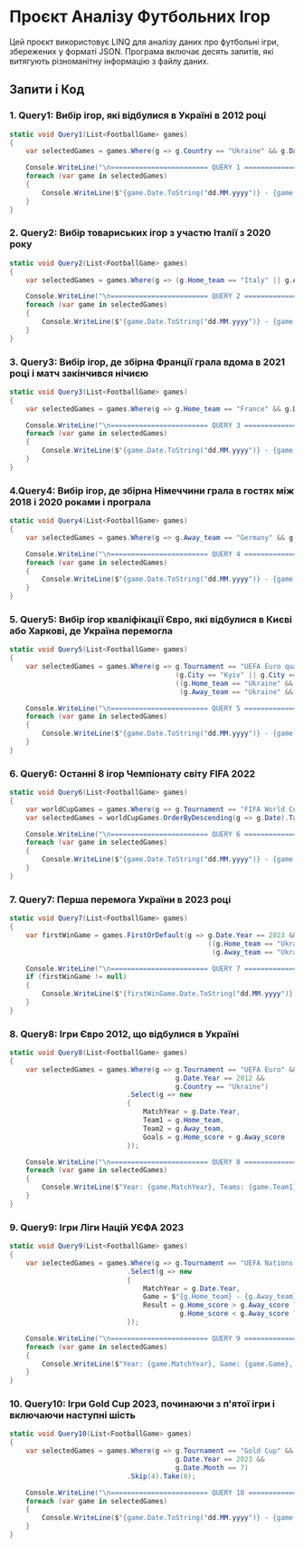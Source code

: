 # Проєкт Аналізу Футбольних Ігор

Цей проєкт використовує LINQ для аналізу даних про футбольні ігри, збережених у форматі JSON. Програма включає десять запитів, які витягують різноманітну інформацію з файлу даних.

## Запити і Код

### 1. Query1: Вибір ігор, які відбулися в Україні в 2012 році
```csharp
static void Query1(List<FootballGame> games)
{
    var selectedGames = games.Where(g => g.Country == "Ukraine" && g.Date.Year == 2012);

    Console.WriteLine("\n======================== QUERY 1 ========================");
    foreach (var game in selectedGames)
    {
        Console.WriteLine($"{game.Date.ToString("dd.MM.yyyy")} - {game.Home_team} vs {game.Away_team} ({game.Home_score}:{game.Away_score})");
    }
}
```

### 2. Query2: Вибір товариських ігор з участю Італії з 2020 року
```csharp
static void Query2(List<FootballGame> games)
{
    var selectedGames = games.Where(g => (g.Home_team == "Italy" || g.Away_team == "Italy") && g.Tournament == "Friendly" && g.Date.Year >= 2020);

    Console.WriteLine("\n======================== QUERY 2 ========================");
    foreach (var game in selectedGames)
    {
        Console.WriteLine($"{game.Date.ToString("dd.MM.yyyy")} - {game.Home_team} vs {game.Away_team} ({game.Home_score}:{game.Away_score})");
    }
}
```

### 3. Query3: Вибір ігор, де збірна Франції грала вдома в 2021 році і матч закінчився нічиєю
```csharp
static void Query3(List<FootballGame> games)
{
    var selectedGames = games.Where(g => g.Home_team == "France" && g.Date.Year == 2021 && g.Home_score == g.Away_score);

    Console.WriteLine("\n======================== QUERY 3 ========================");
    foreach (var game in selectedGames)
    {
        Console.WriteLine($"{game.Date.ToString("dd.MM.yyyy")} - {game.Home_team} vs {game.Away_team} ({game.Home_score}:{game.Away_score})");
    }
}
```

### 4.Query4: Вибір ігор, де збірна Німеччини грала в гостях між 2018 і 2020 роками і програла
```csharp
static void Query4(List<FootballGame> games)
{
    var selectedGames = games.Where(g => g.Away_team == "Germany" && g.Date.Year >= 2018 && g.Date.Year <= 2020 && g.Home_score > g.Away_score);

    Console.WriteLine("\n======================== QUERY 4 ========================");
    foreach (var game in selectedGames)
    {
        Console.WriteLine($"{game.Date.ToString("dd.MM.yyyy")} - {game.Home_team} vs {game.Away_team} ({game.Home_score}:{game.Away_score})");
    }
}
```

### 5. Query5: Вибір ігор кваліфікації Євро, які відбулися в Києві або Харкові, де Україна перемогла
```csharp
static void Query5(List<FootballGame> games)
{
    var selectedGames = games.Where(g => g.Tournament == "UEFA Euro qualification" &&
                                         (g.City == "Kyiv" || g.City == "Kharkiv") &&
                                         ((g.Home_team == "Ukraine" && g.Home_score > g.Away_score) ||
                                          (g.Away_team == "Ukraine" && g.Away_score > g.Home_score)));

    Console.WriteLine("\n======================== QUERY 5 ========================");
    foreach (var game in selectedGames)
    {
        Console.WriteLine($"{game.Date.ToString("dd.MM.yyyy")} - {game.Home_team} vs {game.Away_team} ({game.Home_score}:{game.Away_score})");
    }
}
```

### 6. Query6: Останні 8 ігор Чемпіонату світу FIFA 2022
```csharp
static void Query6(List<FootballGame> games)
{
    var worldCupGames = games.Where(g => g.Tournament == "FIFA World Cup" && g.Date.Year == 2022);
    var selectedGames = worldCupGames.OrderByDescending(g => g.Date).Take(8);

    Console.WriteLine("\n======================== QUERY 6 ========================");
    foreach (var game in selectedGames)
    {
        Console.WriteLine($"{game.Date.ToString("dd.MM.yyyy")} - {game.Home_team} vs {game.Away_team} ({game.Home_score}:{game.Away_score})");
    }
}
```

### 7. Query7: Перша перемога України в 2023 році
```csharp
static void Query7(List<FootballGame> games)
{
    var firstWinGame = games.FirstOrDefault(g => g.Date.Year == 2023 &&
                                                 ((g.Home_team == "Ukraine" && g.Home_score > g.Away_score) ||
                                                  (g.Away_team == "Ukraine" && g.Away_score > g.Home_score)));

    Console.WriteLine("\n======================== QUERY 7 ========================");
    if (firstWinGame != null)
    {
        Console.WriteLine($"{firstWinGame.Date.ToString("dd.MM.yyyy")} - {firstWinGame.Home_team} vs {firstWinGame.Away_team} ({firstWinGame.Home_score}:{firstWinGame.Away_score})");
    }
}
```

### 8. Query8: Ігри Євро 2012, що відбулися в Україні
```csharp
static void Query8(List<FootballGame> games)
{
    var selectedGames = games.Where(g => g.Tournament == "UEFA Euro" &&
                                         g.Date.Year == 2012 &&
                                         g.Country == "Ukraine")
                             .Select(g => new
                             {
                                 MatchYear = g.Date.Year,
                                 Team1 = g.Home_team,
                                 Team2 = g.Away_team,
                                 Goals = g.Home_score + g.Away_score
                             });

    Console.WriteLine("\n======================== QUERY 8 ========================");
    foreach (var game in selectedGames)
    {
        Console.WriteLine($"Year: {game.MatchYear}, Teams: {game.Team1} vs {game.Team2}, Goals: {game.Goals}");
    }
}
```
### 9. Query9: Ігри Ліги Націй УЄФА 2023
```csharp
static void Query9(List<FootballGame> games)
{
    var selectedGames = games.Where(g => g.Tournament == "UEFA Nations League" && g.Date.Year == 2023)
                             .Select(g => new
                             {
                                 MatchYear = g.Date.Year,
                                 Game = $"{g.Home_team} - {g.Away_team}",
                                 Result = g.Home_score > g.Away_score ? "Win" :
                                          g.Home_score < g.Away_score ? "Loss" : "Draw"
                             });

    Console.WriteLine("\n======================== QUERY 9 ========================");
    foreach (var game in selectedGames)
    {
        Console.WriteLine($"Year: {game.MatchYear}, Game: {game.Game}, Result: {game.Result}");
    }
}
```
### 10. Query10: Ігри Gold Cup 2023, починаючи з п'ятої ігри і включаючи наступні шість
```csharp
static void Query10(List<FootballGame> games)
{
    var selectedGames = games.Where(g => g.Tournament == "Gold Cup" &&
                                         g.Date.Year == 2023 &&
                                         g.Date.Month == 7)
                             .Skip(4).Take(6);

    Console.WriteLine("\n======================== QUERY 10 ========================");
    foreach (var game in selectedGames)
    {
        Console.WriteLine($"{game.Date.ToString("dd.MM.yyyy")} - {game.Home_team} vs {game.Away_team} ({game.Home_score}:{game.Away_score})");
    }
}
```
